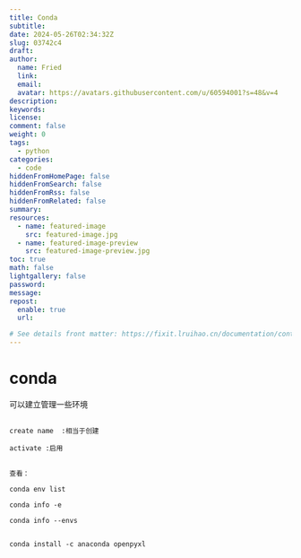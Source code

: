 ```yaml
---
title: Conda
subtitle:
date: 2024-05-26T02:34:32Z
slug: 03742c4
draft: 
author:
  name: Fried
  link:
  email:
  avatar: https://avatars.githubusercontent.com/u/60594001?s=48&v=4
description:
keywords:
license:
comment: false
weight: 0
tags:
  - python
categories:
  - code
hiddenFromHomePage: false
hiddenFromSearch: false
hiddenFromRss: false
hiddenFromRelated: false
summary:
resources:
  - name: featured-image
    src: featured-image.jpg
  - name: featured-image-preview
    src: featured-image-preview.jpg
toc: true
math: false
lightgallery: false
password:
message:
repost:
  enable: true
  url:

# See details front matter: https://fixit.lruihao.cn/documentation/content-management/introduction/#front-matter
---
```

<!--more-->

# conda

可以建立管理一些环境

```

create name  :相当于创建

activate :启用


查看：

conda env list

conda info -e

conda info --envs


conda install -c anaconda openpyxl

```
